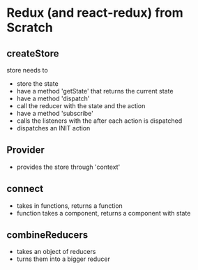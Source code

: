 # Redux (and react-redux) from Scratch

## createStore

store needs to
- store the state
- have a method 'getState' that returns the current state
- have a method 'dispatch'
- call the reducer with the state and the action
- have a method 'subscribe'
- calls the listeners with the after each action is dispatched
- dispatches an INIT action

## Provider
- provides the store through 'context'

## connect
- takes in functions, returns a function
- function takes a component, returns a component with state

## combineReducers
- takes an object of reducers
- turns them into a bigger reducer
